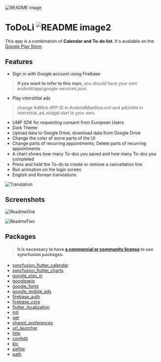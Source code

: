 ![README image](https://github.com/YiJeongseop/ToDoLi/assets/112690335/4b21ea38-b499-420e-8a44-ff518604f21d)
# ToDoLi ![README image2](https://github.com/YiJeongseop/ToDoLi/assets/112690335/29c62c59-f4f6-4dc2-a7b2-0ea721df60e1)
This app is a combination of __Calendar and To-do list__.
It's available on the [Google Play Store](https://play.google.com/store/apps/details?id=com.sanashi.todoli).

## Features
* Sign in with Google account using Firebase
> __If you want to refer to this repo,__ you should have your own android/app/google-services.json.
* Play interstitial ads
> change AdMob APP ID in AndroidManifest.xml and adUnitId in interstitial_ad_widget.dart to your own.
* UMP SDK for requesting consent from European Users
* Dark Theme
* Upload data to Google Drive, download data from Google Drive
* Change the color of some parts of the UI
* Change parts of recurring appointments, Delete parts of recurring appointments
* A chart shows how many To-dos you saved and how many To-dos you completed
* Press and hold the To-do to create or remove a cancellation line
* Run animation on the login screen
* English and Korean translations

![Translation](https://github.com/YiJeongseop/ToDoLi/assets/112690335/9b0a98db-f916-4639-a279-c72933c1777c)

## Screenshots
![ReadmeOne](https://github.com/YiJeongseop/ToDoLi/assets/112690335/08f87fa5-0c95-4d8f-9e85-c7cc044c970b)

![ReadmeTwo](https://github.com/YiJeongseop/ToDoLi/assets/112690335/a8475651-ad7e-452a-bbc9-c4dc717a336d)

## Packages
> #### It is necessary to have [a commercial or community license](https://www.syncfusion.com/products/communitylicense) to use syncfusion packages.
* [syncfusion_flutter_calendar](https://pub.dev/packages/syncfusion_flutter_calendar)
* [syncfusion_flutter_charts](https://pub.dev/packages/syncfusion_flutter_charts)
* [google_sign_in](https://pub.dev/packages/google_sign_in)
* [googleapis](https://pub.dev/packages/googleapis)
* [google_fonts](https://pub.dev/packages/google_fonts)
* [google_mobile_ads](https://pub.dev/packages/google_mobile_ads)
* [firebase_auth](https://pub.dev/packages/firebase_auth)
* [firebase_core](https://pub.dev/packages/firebase_core)
* [flutter_localization](https://pub.dev/packages/flutter_localization)
* [intl](https://pub.dev/packages/intl)
* [get](https://pub.dev/packages/get)
* [shared_preferences](https://pub.dev/packages/shared_preferences)
* [url_launcher](https://pub.dev/packages/url_launcher)
* [http](https://pub.dev/packages/http)
* [confetti](https://pub.dev/packages/confetti)
* [klc](https://pub.dev/packages/klc)
* [sqflite](https://pub.dev/packages/sqflite)
* [path](https://pub.dev/packages/path)
